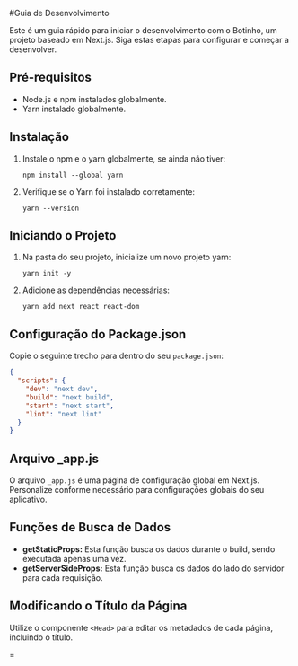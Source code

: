 #Guia de Desenvolvimento

Este é um guia rápido para iniciar o desenvolvimento com o Botinho, um projeto baseado em Next.js. Siga estas etapas para configurar e começar a desenvolver.

## Pré-requisitos

- Node.js e npm instalados globalmente.
- Yarn instalado globalmente.

## Instalação

1. Instale o npm e o yarn globalmente, se ainda não tiver:
   ```
   npm install --global yarn
   ```

2. Verifique se o Yarn foi instalado corretamente:
   ```
   yarn --version
   ```

## Iniciando o Projeto

1. Na pasta do seu projeto, inicialize um novo projeto yarn:
   ```
   yarn init -y
   ```

2. Adicione as dependências necessárias:
   ```
   yarn add next react react-dom
   ```

## Configuração do Package.json

Copie o seguinte trecho para dentro do seu `package.json`:

```json
{
  "scripts": {
    "dev": "next dev",
    "build": "next build",
    "start": "next start",
    "lint": "next lint"
  }
}
```

## Arquivo \_app.js

O arquivo `_app.js` é uma página de configuração global em Next.js. Personalize conforme necessário para configurações globais do seu aplicativo.

## Funções de Busca de Dados

- **getStaticProps:** Esta função busca os dados durante o build, sendo executada apenas uma vez.
- **getServerSideProps:** Esta função busca os dados do lado do servidor para cada requisição.

## Modificando o Título da Página

Utilize o componente `<Head>` para editar os metadados de cada página, incluindo o título.

=
